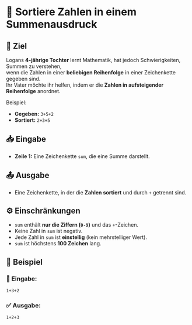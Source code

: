 # 🔢 Sortiere Zahlen in einem Summenausdruck

## 🎯 Ziel
Logans **4-jährige Tochter** lernt Mathematik, hat jedoch Schwierigkeiten, Summen zu verstehen,  
wenn die Zahlen in einer **beliebigen Reihenfolge** in einer Zeichenkette gegeben sind.  
Ihr Vater möchte ihr helfen, indem er die **Zahlen in aufsteigender Reihenfolge** anordnet.  

Beispiel:  
- **Gegeben:** `3+5+2`
- **Sortiert:** `2+3+5`

## 📥 Eingabe
- **Zeile 1:** Eine Zeichenkette `sum`, die eine Summe darstellt.

## 📤 Ausgabe
- Eine Zeichenkette, in der die **Zahlen sortiert** und durch `+` getrennt sind.

## ⚙️ Einschränkungen
- `sum` enthält **nur die Ziffern (`0-9`)** und das `+`-Zeichen.
- Keine Zahl in `sum` ist negativ.
- Jede Zahl in `sum` ist **einstellig** (kein mehrstelliger Wert).
- `sum` ist höchstens **100 Zeichen** lang.

## 📌 Beispiel

### 📝 Eingabe:
```
1+3+2
```

### ✅ Ausgabe:
```
1+2+3
```
